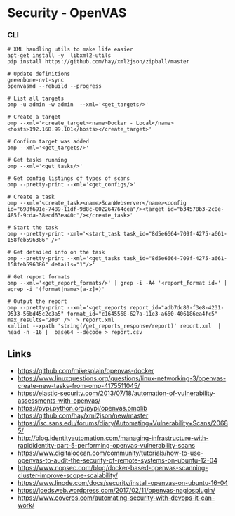 # Security - OpenVAS

### CLI
```shell
# XML handling utils to make life easier
apt-get install -y  libxml2-utils
pip install https://github.com/hay/xml2json/zipball/master

# Update definitions
greenbone-nvt-sync
openvasmd --rebuild --progress

# List all targets
omp -u admin -w admin  --xml='<get_targets/>'

# Create a target
omp --xml='<create_target><name>Docker - Local</name><hosts>192.168.99.101</hosts></create_target>'

# Confirm target was added
omp --xml='<get_targets/>'

# Get tasks running
omp --xml='<get_tasks/>'

# Get config listings of types of scans
omp --pretty-print --xml='<get_configs/>'

# Create a task
omp --xml='<create_task><name>ScanWebserver</name><config id="698f691e-7489-11df-9d8c-002264764cea"/><target id="b34578b3-2c0e-485f-9cda-38ecd63ea40c"/></create_task>'

# Start the task
omp --pretty-print -xml='<start_task task_id="8d5e6664-709f-4275-a661-158feb596386" />'

# Get detailed info on the task
omp --pretty-print --xml='<get_tasks task_id="8d5e6664-709f-4275-a661-158feb596386" details="1"/>'

# Get report formats
omp --xml='<get_report_formats/>' | grep -i -A4 '<report_format id=' | egrep -i '(format|name>[a-z]+)'

# Output the report
omp --pretty-print --xml='<get_reports report_id="adb7dc80-f3e8-4231-9533-56bd45c2c3a5" format_id="c1645568-627a-11e3-a660-406186ea4fc5" max_results="200" />' > report.xml
xmllint --xpath 'string(/get_reports_response/report)' report.xml  | head -n -16 |  base64 --decode > report.csv
```

## Links
- https://github.com/mikesplain/openvas-docker
- https://www.linuxquestions.org/questions/linux-networking-3/openvas-create-new-tasks-from-omp-4175511045/
- https://elastic-security.com/2013/07/18/automation-of-vulnerability-assessments-with-openvas/
- https://pypi.python.org/pypi/openvas.omplib
- https://github.com/hay/xml2json/new/master
- https://isc.sans.edu/forums/diary/Automating+Vulnerability+Scans/20685/
- http://blog.identityautomation.com/managing-infrastructure-with-rapididentity-part-5-performing-openvas-vulnerability-scans
- https://www.digitalocean.com/community/tutorials/how-to-use-openvas-to-audit-the-security-of-remote-systems-on-ubuntu-12-04
- https://www.nopsec.com/blog/docker-based-openvas-scanning-cluster-improve-scope-scalability/
- https://www.linode.com/docs/security/install-openvas-on-ubuntu-16-04
- https://joedsweb.wordpress.com/2017/02/11/openvas-nagiosplugin/
- https://www.coveros.com/automating-security-with-devops-it-can-work/